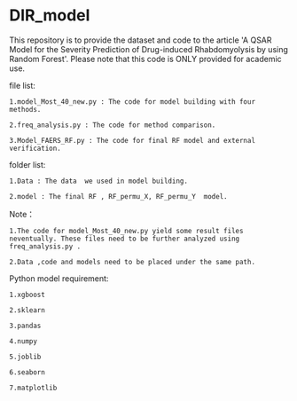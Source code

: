 # DIR_model
This repository is to provide the dataset and code to the article 'A QSAR Model for the Severity Prediction of Drug-induced Rhabdomyolysis by using Random Forest'. Please note that this code is ONLY provided for academic use.

file list:

    1.model_Most_40_new.py : The code for model building with four methods.
  
    2.freq_analysis.py : The code for method comparison.
  
    3.Model_FAERS_RF.py : The code for final RF model and external verification.
  
folder list:

    1.Data : The data  we used in model building.
  
    2.model : The final RF , RF_permu_X, RF_permu_Y  model.
  
Note：

    1.The code for model_Most_40_new.py yield some result files neventually. These files need to be further analyzed using freq_analysis.py .
  
    2.Data ,code and models need to be placed under the same path.
  
Python model requirement:

    1.xgboost
    
    2.sklearn
    
    3.pandas
    
    4.numpy
    
    5.joblib
    
    6.seaborn
    
    7.matplotlib
